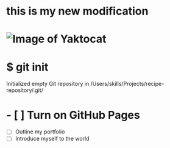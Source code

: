 # this is my new modification
# ![Image of Yaktocat](https://github.com/user-attachments/assets/5f42a5bd-8402-40ad-bd1f-853cbc34bd8d)
# $ git init
Initialized empty Git repository in /Users/skills/Projects/recipe-repository/.git/
# - [ ] Turn on GitHub Pages
- [ ] Outline my portfolio
- [ ] Introduce myself to the world
